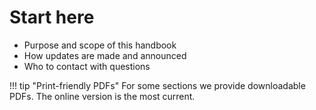# Start here

- Purpose and scope of this handbook
- How updates are made and announced
- Who to contact with questions

!!! tip "Print-friendly PDFs"
    For some sections we provide downloadable PDFs. The online version is the most current.